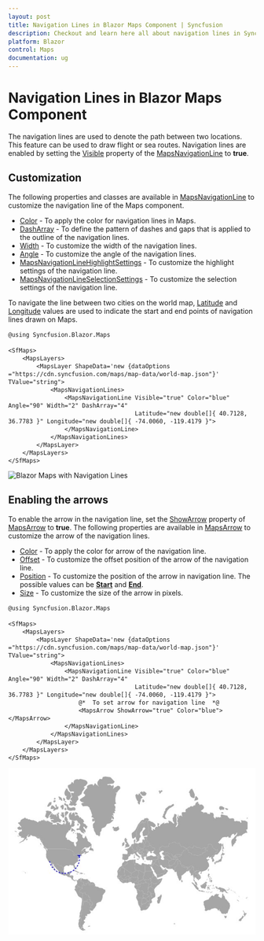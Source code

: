 ```yaml
---
layout: post
title: Navigation Lines in Blazor Maps Component | Syncfusion
description: Checkout and learn here all about navigation lines in Syncfusion Blazor Maps component and much more.
platform: Blazor
control: Maps
documentation: ug
---
```


# Navigation Lines in Blazor Maps Component

The navigation lines are used to denote the path between two locations. This feature can be used to draw flight or sea routes. Navigation lines are enabled by setting the [Visible](https://help.syncfusion.com/cr/blazor/Syncfusion.Blazor.Maps.MapsNavigationLine.html#Syncfusion_Blazor_Maps_MapsNavigationLine_Visible) property of the [MapsNavigationLine](https://help.syncfusion.com/cr/blazor/Syncfusion.Blazor.Maps.MapsNavigationLine.html) to **true**.

## Customization

The following properties and classes are available in [MapsNavigationLine](https://help.syncfusion.com/cr/blazor/Syncfusion.Blazor.Maps.MapsNavigationLine.html) to customize the navigation line of the Maps component.

* [Color](https://help.syncfusion.com/cr/blazor/Syncfusion.Blazor.Maps.MapsNavigationLine.html#Syncfusion_Blazor_Maps_MapsNavigationLine_Color) - To apply the color for navigation lines in Maps.
* [DashArray](https://help.syncfusion.com/cr/blazor/Syncfusion.Blazor.Maps.MapsNavigationLine.html#Syncfusion_Blazor_Maps_MapsNavigationLine_DashArray) - To define the pattern of dashes and gaps that is applied to the outline of the navigation lines.
* [Width](https://help.syncfusion.com/cr/blazor/Syncfusion.Blazor.Maps.MapsNavigationLine.html#Syncfusion_Blazor_Maps_MapsNavigationLine_Width) - To customize the width of the navigation lines.
* [Angle](https://help.syncfusion.com/cr/blazor/Syncfusion.Blazor.Maps.MapsNavigationLine.html#Syncfusion_Blazor_Maps_MapsNavigationLine_Angle) - To customize the angle of the navigation lines.
* [MapsNavigationLineHighlightSettings](https://help.syncfusion.com/cr/blazor/Syncfusion.Blazor.Maps.MapsNavigationLineHighlightSettings.html) - To customize the highlight settings of the navigation line.
* [MapsNavigationLineSelectionSettings](https://help.syncfusion.com/cr/blazor/Syncfusion.Blazor.Maps.MapsNavigationLineSelectionSettings.html) - To customize the selection settings of the navigation line.

To navigate the line between two cities on the world map, [Latitude](https://help.syncfusion.com/cr/blazor/Syncfusion.Blazor.Maps.MapsNavigationLine.html#Syncfusion_Blazor_Maps_MapsNavigationLine_Latitude) and [Longitude](https://help.syncfusion.com/cr/blazor/Syncfusion.Blazor.Maps.MapsNavigationLine.html#Syncfusion_Blazor_Maps_MapsNavigationLine_Longitude) values are used to indicate the start and end points of navigation lines drawn on Maps.

```cshtml
@using Syncfusion.Blazor.Maps

<SfMaps>
    <MapsLayers>
        <MapsLayer ShapeData='new {dataOptions ="https://cdn.syncfusion.com/maps/map-data/world-map.json"}' TValue="string">
            <MapsNavigationLines>
                <MapsNavigationLine Visible="true" Color="blue" Angle="90" Width="2" DashArray="4"
                                    Latitude="new double[]{ 40.7128, 36.7783 }" Longitude="new double[]{ -74.0060, -119.4179 }">
                </MapsNavigationLine>
            </MapsNavigationLines>
        </MapsLayer>
    </MapsLayers>
</SfMaps>
```

![Blazor Maps with Navigation Lines](./images/NavigationLine/blazor-maps-navigation-line.png)

## Enabling the arrows

To enable the arrow in the navigation line, set the [ShowArrow](https://help.syncfusion.com/cr/blazor/Syncfusion.Blazor.Maps.MapsArrow.html#Syncfusion_Blazor_Maps_MapsArrow_ShowArrow) property of [MapsArrow](https://help.syncfusion.com/cr/blazor/Syncfusion.Blazor.Maps.MapsArrow.html) to **true**. The following properties are available in [MapsArrow](https://help.syncfusion.com/cr/blazor/Syncfusion.Blazor.Maps.MapsArrow.html) to customize the arrow of the navigation lines.

* [Color](https://help.syncfusion.com/cr/blazor/Syncfusion.Blazor.Maps.MapsArrow.html#Syncfusion_Blazor_Maps_MapsArrow_Color) - To apply the color for arrow of the navigation line.
* [Offset](https://help.syncfusion.com/cr/blazor/Syncfusion.Blazor.Maps.MapsArrow.html#Syncfusion_Blazor_Maps_MapsArrow_OffSet) - To customize the offset position of the arrow of the navigation line.
* [Position](https://help.syncfusion.com/cr/blazor/Syncfusion.Blazor.Maps.MapsArrow.html#Syncfusion_Blazor_Maps_MapsArrow_Position) - To customize the position of the arrow in navigation line. The possible values can be [**Start**](https://help.syncfusion.com/cr/blazor/Syncfusion.Blazor.Maps.ArrowPosition.html#Syncfusion_Blazor_Maps_ArrowPosition_Start) and [**End**](https://help.syncfusion.com/cr/blazor/Syncfusion.Blazor.Maps.ArrowPosition.html#Syncfusion_Blazor_Maps_ArrowPosition_End).
* [Size](https://help.syncfusion.com/cr/blazor/Syncfusion.Blazor.Maps.MapsArrow.html#Syncfusion_Blazor_Maps_MapsArrow_Size) - To customize the size of the arrow in pixels.

```cshtml
@using Syncfusion.Blazor.Maps

<SfMaps>
    <MapsLayers>
        <MapsLayer ShapeData='new {dataOptions ="https://cdn.syncfusion.com/maps/map-data/world-map.json"}' TValue="string">
            <MapsNavigationLines>
                <MapsNavigationLine Visible="true" Color="blue" Angle="90" Width="2" DashArray="4"
                                    Latitude="new double[]{ 40.7128, 36.7783 }" Longitude="new double[]{ -74.0060, -119.4179 }">
                    @*  To set arrow for navigation line  *@
                    <MapsArrow ShowArrow="true" Color="blue"></MapsArrow>
                </MapsNavigationLine>
            </MapsNavigationLines>
        </MapsLayer>
    </MapsLayers>
</SfMaps>
```

![Blazor Maps with Navigation Line Arrow](./images/NavigationLine/blazor-maps-navigation-line-arrow.PNG)